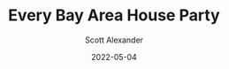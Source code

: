 ---
layout: podcast
title: "Every Bay Area House Party"
author: Scott Alexander
description: https://astralcodexten.substack.com/p/every-bay-area-house-party
date: 2022-05-04
length: 6202478
duration: 1550
guid: every-bay-area-house-party
---